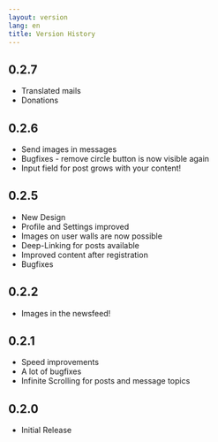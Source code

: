 ```yaml
---
layout: version
lang: en
title: Version History
---
```


## 0.2.7

* Translated mails
* Donations

## 0.2.6

* Send images in messages
* Bugfixes - remove circle button is now visible again
* Input field for post grows with your content!

## 0.2.5

* New Design
* Profile and Settings improved
* Images on user walls are now possible
* Deep-Linking for posts available
* Improved content after registration
* Bugfixes

## 0.2.2

* Images in the newsfeed!

## 0.2.1

* Speed improvements
* A lot of bugfixes
* Infinite Scrolling for posts and message topics

## 0.2.0

* Initial Release
